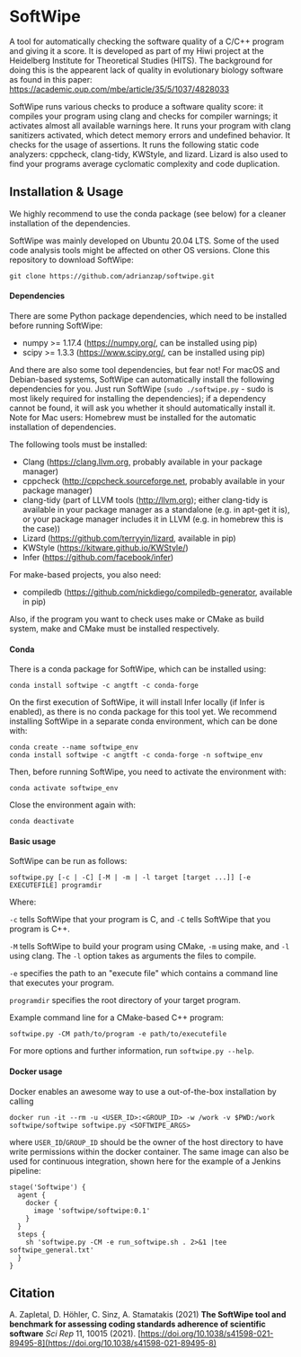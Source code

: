 # SoftWipe
A tool for automatically checking the software quality of a C/C++ program and giving it a score. It is developed as part of my Hiwi project at the Heidelberg Institute for Theoretical Studies (HITS). The background for doing this is the appearent lack of quality in evolutionary biology software as found in this paper: https://academic.oup.com/mbe/article/35/5/1037/4828033

SoftWipe runs various checks to produce a software quality score: it compiles your program using clang and checks for compiler warnings; it activates almost all available warnings here. It runs your program with clang sanitizers activated, which detect memory errors and undefined behavior. It checks for the usage of assertions. It runs the following static code analyzers: cppcheck, clang-tidy, KWStyle, and lizard. Lizard is also used to find your programs average cyclomatic complexity and code duplication.

## Installation & Usage
We highly recommend to use the conda package (see below) for a cleaner installation of the dependencies.

SoftWipe was mainly developed on Ubuntu 20.04 LTS. Some of the used code analysis tools might be affected on other OS versions.
Clone this repository to download SoftWipe:
```
git clone https://github.com/adrianzap/softwipe.git
```

#### Dependencies
There are some Python package dependencies, which need to be installed before running SoftWipe:
* numpy >= 1.17.4 (<https://numpy.org/>, can be installed using pip)
* scipy >= 1.3.3 (<https://www.scipy.org/>, can be installed using pip)

And there are also some tool dependencies, but fear not! For macOS and Debian-based systems, SoftWipe can automatically install the following dependencies for you. Just run SoftWipe (`sudo ./softwipe.py` - sudo is most likely required for installing the dependencies); if a dependency cannot be found, it will ask you whether it should automatically install it. Note for Mac users: Homebrew must be installed for the automatic installation of dependencies.

The following tools must be installed:
* Clang (<https://clang.llvm.org>, probably available in your package manager)
* cppcheck (<http://cppcheck.sourceforge.net>, probably available in your package manager)
* clang-tidy (part of LLVM tools (<http://llvm.org>); either clang-tidy is available in your package manager as a standalone (e.g. in apt-get it is), or your package manager includes it in LLVM (e.g. in homebrew this is the case))
* Lizard (<https://github.com/terryyin/lizard>, available in pip)
* KWStyle (<https://kitware.github.io/KWStyle/>)
* Infer (<https://github.com/facebook/infer>)

For make-based projects, you also need:
* compiledb (<https://github.com/nickdiego/compiledb-generator>, available in pip)

Also, if the program you want to check uses make or CMake as build system, make and CMake must be installed respectively.

#### Conda
There is a conda package for SoftWipe, which can be installed using:
```
conda install softwipe -c angtft -c conda-forge
```
On the first execution of SoftWipe, it will install Infer locally (if Infer is enabled), as there is no conda package for this tool yet.
We recommend installing SoftWipe in a separate conda environment, which can be done with:
```
conda create --name softwipe_env
conda install softwipe -c angtft -c conda-forge -n softwipe_env
```
Then, before running SoftWipe, you need to activate the environment with:
```
conda activate softwipe_env
```
Close the environment again with:
```
conda deactivate
```

#### Basic usage
SoftWipe can be run as follows:
```
softwipe.py [-c | -C] [-M | -m | -l target [target ...]] [-e EXECUTEFILE] programdir
```
Where:

`-c` tells SoftWipe that your program is C, and `-C` tells SoftWipe that you program is C++.

`-M` tells SoftWipe to build your program using CMake, `-m` using make, and `-l` using clang. The `-l` option takes as arguments the files to compile.

`-e` specifies the path to an "execute file" which contains a command line that executes your program.

`programdir` specifies the root directory of your target program.

Example command line for a CMake-based C++ program:
```
softwipe.py -CM path/to/program -e path/to/executefile
```

For more options and further information, run `softwipe.py --help`.

#### Docker usage

Docker enables an awesome way to use a out-of-the-box installation by calling 

```
docker run -it --rm -u <USER_ID>:<GROUP_ID> -w /work -v $PWD:/work softwipe/softwipe softwipe.py <SOFTWIPE_ARGS>
```

where `USER_ID`/`GROUP_ID` should be the owner of the host directory to have write permissions within the docker container.
The same image can also be used for continuous integration, shown here for the example of a Jenkins pipeline:

```
stage('Softwipe') {
  agent {
    docker {
      image 'softwipe/softwipe:0.1'
    }
  }
  steps {
    sh 'softwipe.py -CM -e run_softwipe.sh . 2>&1 |tee softwipe_general.txt'
  }
}
```

## Citation

A. Zapletal, D. Höhler, C. Sinz, A. Stamatakis (2021)
**The SoftWipe tool and benchmark for assessing coding standards adherence of scientific software**
*Sci Rep* 11, 10015 (2021).
[https://doi.org/10.1038/s41598-021-89495-8](https://doi.org/10.1038/s41598-021-89495-8)

